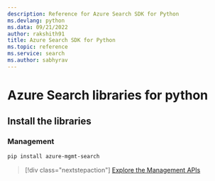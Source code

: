 ```yaml
---
description: Reference for Azure Search SDK for Python
ms.devlang: python
ms.data: 09/21/2022
author: rakshith91
title: Azure Search SDK for Python
ms.topic: reference
ms.service: search
ms.author: sabhyrav
---
```

# Azure Search libraries for python

## Install the libraries


### Management

```bash
pip install azure-mgmt-search
```
> [!div class="nextstepaction"]
> [Explore the Management APIs](/python/api/overview/azure/search/management)